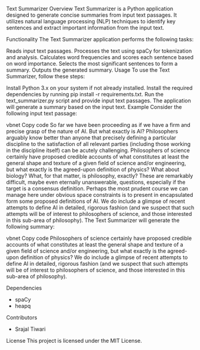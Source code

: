 Text Summarizer
Overview
Text Summarizer is a Python application designed to generate concise summaries from input text passages. It utilizes natural language processing (NLP) techniques to identify key sentences and extract important information from the input text.

Functionality
The Text Summarizer application performs the following tasks:

Reads input text passages.
Processes the text using spaCy for tokenization and analysis.
Calculates word frequencies and scores each sentence based on word importance.
Selects the most significant sentences to form a summary.
Outputs the generated summary.
Usage
To use the Text Summarizer, follow these steps:

Install Python 3.x on your system if not already installed.
Install the required dependencies by running pip install -r requirements.txt.
Run the text_summarizer.py script and provide input text passages.
The application will generate a summary based on the input text.
Example
Consider the following input text passage:

vbnet
Copy code
So far we have been proceeding as if we have a firm and precise grasp of the nature of AI. But what exactly is AI? Philosophers arguably know better than anyone that precisely defining a particular discipline to the satisfaction of all relevant parties (including those working in the discipline itself) can be acutely challenging. Philosophers of science certainly have proposed credible accounts of what constitutes at least the general shape and texture of a given field of science and/or engineering, but what exactly is the agreed-upon definition of physics? What about biology? What, for that matter, is philosophy, exactly? These are remarkably difficult, maybe even eternally unanswerable, questions, especially if the target is a consensus definition. Perhaps the most prudent course we can manage here under obvious space constraints is to present in encapsulated form some proposed definitions of AI. We do include a glimpse of recent attempts to define AI in detailed, rigorous fashion (and we suspect that such attempts will be of interest to philosophers of science, and those interested in this sub-area of philosophy).
The Text Summarizer will generate the following summary:

vbnet
Copy code
Philosophers of science certainly have proposed credible accounts of what constitutes at least the general shape and texture of a given field of science and/or engineering, but what exactly is the agreed-upon definition of physics? We do include a glimpse of recent attempts to define AI in detailed, rigorous fashion (and we suspect that such attempts will be of interest to philosophers of science, and those interested in this sub-area of philosophy).

Dependencies
- spaCy
- heapq

Contributors
- Srajal Tiwari

License
This project is licensed under the MIT License.
